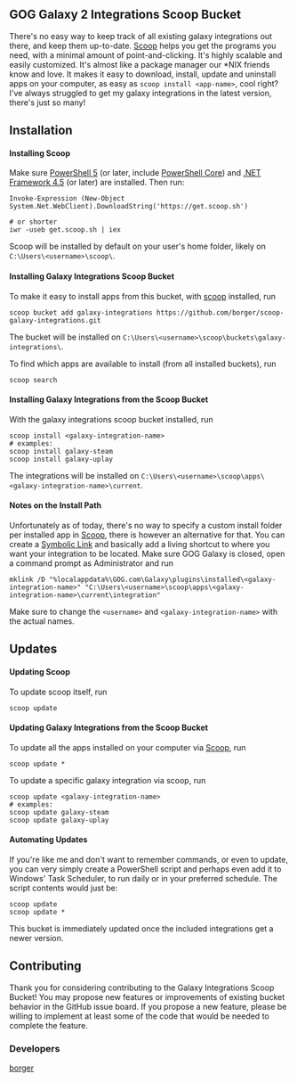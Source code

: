 ## GOG Galaxy 2 Integrations Scoop Bucket

There's no easy way to keep track of all existing galaxy integrations out there, and keep them up-to-date. [Scoop](http://scoop.sh) helps you get the programs you need, with a minimal amount of point-and-clicking. It's highly scalable and easily customized. It's almost like a package manager our *NIX friends know and love. It makes it easy to download, install, update and uninstall apps on your computer, as easy as `scoop install <app-name>`, cool right? I've always struggled to get my galaxy integrations in the latest version, there's just so many!

## Installation
#### Installing Scoop
Make sure [PowerShell 5](https://aka.ms/wmf5download) (or later, include [PowerShell Core](https://docs.microsoft.com/en-us/powershell/scripting/install/installing-powershell-core-on-windows?view=powershell-6)) and [.NET Framework 4.5](https://www.microsoft.com/net/download) (or later) are installed. Then run:

    Invoke-Expression (New-Object System.Net.WebClient).DownloadString('https://get.scoop.sh')
    
    # or shorter
    iwr -useb get.scoop.sh | iex
Scoop will be installed by default on your user's home folder, likely on `C:\Users\<username>\scoop\`.

#### Installing Galaxy Integrations Scoop Bucket
To make it easy to install apps from this bucket, with [scoop](#-Installing-Scoop) installed, run

    scoop bucket add galaxy-integrations https://github.com/borger/scoop-galaxy-integrations.git
The bucket will be installed on `C:\Users\<username>\scoop\buckets\galaxy-integrations\`.

To find which apps are available to install (from all installed buckets), run

    scoop search

#### Installing Galaxy Integrations from the Scoop Bucket
With the galaxy integrations scoop bucket installed, run 

    scoop install <galaxy-integration-name>
    # examples:
    scoop install galaxy-steam
    scoop install galaxy-uplay
The integrations will be installed on `C:\Users\<username>\scoop\apps\<galaxy-integration-name>\current`.

#### Notes on the Install Path
Unfortunately as of today, there's no way to specify a custom install folder per installed app in [Scoop](http://scoop.sh), there is however an alternative for that. You can create a [Symbolic Link](https://www.howtogeek.com/howto/16226/complete-guide-to-symbolic-links-symlinks-on-windows-or-linux/) and basically add a living shortcut to where you want your integration to be located. Make sure GOG Galaxy is closed, open a command prompt as Administrator and run

    mklink /D "%localappdata%\GOG.com\Galaxy\plugins\installed\<galaxy-integration-name>" "C:\Users\<username>\scoop\apps\<galaxy-integration-name>\current\integration"
Make sure to change the `<username>` and `<galaxy-integration-name>` with the actual names.
## Updates
#### Updating Scoop
To update scoop itself, run

    scoop update

#### Updating Galaxy Integrations from the Scoop Bucket
To update all the apps installed on your computer via [Scoop](http://scoop.sh), run

    scoop update *

To update a specific galaxy integration via scoop, run

    scoop update <galaxy-integration-name>
    # examples:
    scoop update galaxy-steam
    scoop update galaxy-uplay

#### Automating Updates
If you're like me and don't want to remember commands, or even to update, you can very simply create a PowerShell script and perhaps even add it to Windows' Task Scheduler, to run daily or in your preferred schedule. The script contents would just be:

    scoop update
    scoop update *
This bucket is immediately updated once the included integrations get a newer version.

## Contributing
Thank you for considering contributing to the Galaxy Integrations Scoop Bucket! You may propose new features or improvements of existing bucket behavior in the GitHub issue board. If you propose a new feature, please be willing to implement at least some of the code that would be needed to complete the feature.

### Developers
[borger](https://github.com/borger/)

